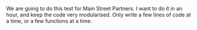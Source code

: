 We are going to do this test for Main Street Partners. I want to do it in an hour, and keep the code very modularised. Only write a few lines of code at a time, or a few functions at a time.